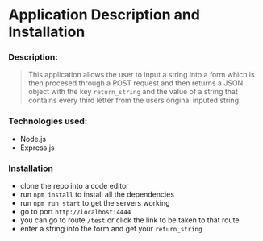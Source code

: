 # Application Description and Installation

### Description:
> This application allows the user to input a string into a form which is then procesed through a POST request and then returns a JSON object with the key `return_string` and the value of a string that contains every third letter from the users original inputed string.

### Technologies used:
- Node.js
- Express.js

### Installation
- clone the repo into a code editor 
- run `npm install` to install all the dependencies
- run `npm run start` to get the servers working
- go to port `http://localhost:4444`
- you can go to route `/test` or click the link to be taken to that route
- enter a string into the form and get your `return_string`
